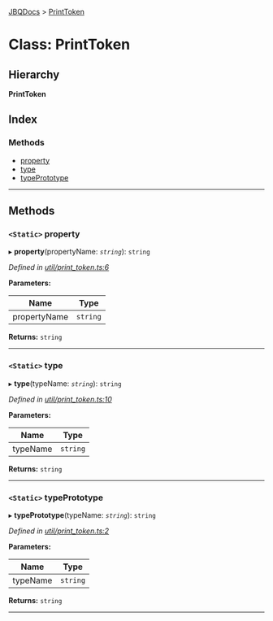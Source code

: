 [JBQDocs](../README.md) > [PrintToken](../classes/printtoken.md)

# Class: PrintToken

## Hierarchy

**PrintToken**

## Index

### Methods

* [property](printtoken.md#property)
* [type](printtoken.md#type)
* [typePrototype](printtoken.md#typeprototype)

---

## Methods

<a id="property"></a>

### `<Static>` property

▸ **property**(propertyName: *`string`*): `string`

*Defined in [util/print_token.ts:6](https://github.com/krnik/vjs-validator/blob/ac18222/src/util/print_token.ts#L6)*

**Parameters:**

| Name | Type |
| ------ | ------ |
| propertyName | `string` |

**Returns:** `string`

___
<a id="type"></a>

### `<Static>` type

▸ **type**(typeName: *`string`*): `string`

*Defined in [util/print_token.ts:10](https://github.com/krnik/vjs-validator/blob/ac18222/src/util/print_token.ts#L10)*

**Parameters:**

| Name | Type |
| ------ | ------ |
| typeName | `string` |

**Returns:** `string`

___
<a id="typeprototype"></a>

### `<Static>` typePrototype

▸ **typePrototype**(typeName: *`string`*): `string`

*Defined in [util/print_token.ts:2](https://github.com/krnik/vjs-validator/blob/ac18222/src/util/print_token.ts#L2)*

**Parameters:**

| Name | Type |
| ------ | ------ |
| typeName | `string` |

**Returns:** `string`

___


